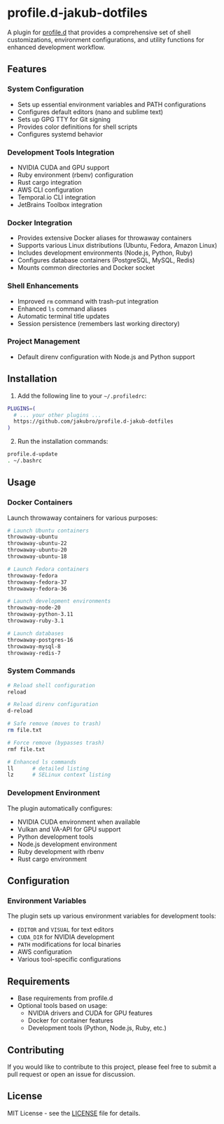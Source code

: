 # profile.d-jakub-dotfiles

A plugin for [profile.d](https://github.com/jakubro/profile.d) that provides a comprehensive set of shell
customizations, environment configurations, and utility functions for enhanced development workflow.

## Features

### System Configuration

- Sets up essential environment variables and PATH configurations
- Configures default editors (nano and sublime text)
- Sets up GPG TTY for Git signing
- Provides color definitions for shell scripts
- Configures systemd behavior

### Development Tools Integration

- NVIDIA CUDA and GPU support
- Ruby environment (rbenv) configuration
- Rust cargo integration
- AWS CLI configuration
- Temporal.io CLI integration
- JetBrains Toolbox integration

### Docker Integration

- Provides extensive Docker aliases for throwaway containers
- Supports various Linux distributions (Ubuntu, Fedora, Amazon Linux)
- Includes development environments (Node.js, Python, Ruby)
- Configures database containers (PostgreSQL, MySQL, Redis)
- Mounts common directories and Docker socket

### Shell Enhancements

- Improved `rm` command with trash-put integration
- Enhanced `ls` command aliases
- Automatic terminal title updates
- Session persistence (remembers last working directory)

### Project Management

- Default direnv configuration with Node.js and Python support

## Installation

1. Add the following line to your `~/.profiledrc`:

```bash
PLUGINS=(
  # ... your other plugins ...
  https://github.com/jakubro/profile.d-jakub-dotfiles
)
```

2. Run the installation commands:

```bash
profile.d-update
. ~/.bashrc
```

## Usage

### Docker Containers

Launch throwaway containers for various purposes:

```bash
# Launch Ubuntu containers
throwaway-ubuntu
throwaway-ubuntu-22
throwaway-ubuntu-20
throwaway-ubuntu-18

# Launch Fedora containers
throwaway-fedora
throwaway-fedora-37
throwaway-fedora-36

# Launch development environments
throwaway-node-20
throwaway-python-3.11
throwaway-ruby-3.1

# Launch databases
throwaway-postgres-16
throwaway-mysql-8
throwaway-redis-7
```

### System Commands

```bash
# Reload shell configuration
reload

# Reload direnv configuration
d-reload

# Safe remove (moves to trash)
rm file.txt

# Force remove (bypasses trash)
rmf file.txt

# Enhanced ls commands
ll      # detailed listing
lz      # SELinux context listing
```

### Development Environment

The plugin automatically configures:

- NVIDIA CUDA environment when available
- Vulkan and VA-API for GPU support
- Python development tools
- Node.js development environment
- Ruby development with rbenv
- Rust cargo environment

## Configuration

### Environment Variables

The plugin sets up various environment variables for development tools:

- `EDITOR` and `VISUAL` for text editors
- `CUDA_DIR` for NVIDIA development
- `PATH` modifications for local binaries
- AWS configuration
- Various tool-specific configurations

## Requirements

- Base requirements from profile.d
- Optional tools based on usage:
    - NVIDIA drivers and CUDA for GPU features
    - Docker for container features
    - Development tools (Python, Node.js, Ruby, etc.)

## Contributing

If you would like to contribute to this project, please feel free to submit a pull request or open an issue for
discussion.

## License

MIT License - see the [LICENSE](LICENSE) file for details.
